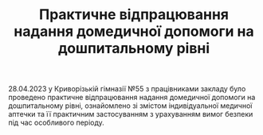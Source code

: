 ﻿---
title: Практичне відпрацювання надання домедичної допомоги на дошпитальному рівні
---

28.04.2023 у Криворізькій гімназії №55 з працівниками закладу було проведено практичне відпрацювання надання домедичної допомоги на дошпитальному рівні, ознайомлено зі змістом індивідуальної медичної аптечки та її практичним застосуванням з урахуванням вимог безпеки під час особливого періоду.

<slideshow />
